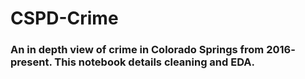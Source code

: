 # CSPD-Crime

### An in depth view of crime in Colorado Springs from 2016- present.  This notebook details cleaning and EDA.
